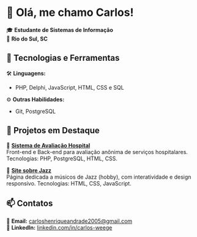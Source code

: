 # 👋 Olá, me chamo Carlos!

🎓 **Estudante de Sistemas de Informação**  
📍 **Rio do Sul, SC**  

## 🚀 Tecnologias e Ferramentas
🛠️ **Linguagens:**  
- PHP, Delphi, JavaScript, HTML, CSS e SQL  

⚙️ **Outras Habilidades:**  
- Git, PostgreSQL  

## 🌱 Projetos em Destaque  
📌 **[Sistema de Avaliação Hospital](https://github.com/CarlosWeg/sistemaAvaliacaoHrav)**  
Front-end e Back-end para avaliação anônima de serviços hospitalares.
Tecnologias: PHP, PostgreSQL, HTML, CSS.  

📌 **[Site sobre Jazz](https://github.com/CarlosWeg/siteMusicosJazz)**  
Página dedicada a músicos de Jazz (hobby), com interatividade e design responsivo.
Tecnologias: HTML, CSS, JavaScript.  

## 📫 Contatos  
📧 **Email:** [carloshenriqueandrade2005@gmail.com](mailto:carloshenriqueandrade2005@gmail.com)  
🔗 **LinkedIn:** [linkedin.com/in/carlos-weege](https://www.linkedin.com/in/carlos-weege/)
